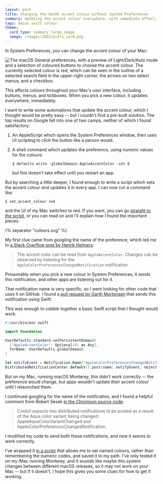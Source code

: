 ```yaml
---
layout: post
title: Changing the macOS accent colour without System Preferences
summary: Updating the accent colour everywhere, with immediate effect, using a script written in Swift.
tags: macos swift colour
theme:
  card_type: summary_large_image
  image: /images/2022/prefs_card.png
---
```


In System Preferences, you can change the accent colour of your Mac:

<img src="/images/2022/appearance_prefs_1x.png" srcset="/images/2022/appearance_prefs_1x.png 1x, /images/2022/appearance_prefs_2x.png 2x, /images/2022/appearance_prefs_3x.png 3x" alt="The macOS General preferences, with a preview of Light/Dark/Auto mode and a selection of coloured buttons to choose the accent colour. The currently selected colour is red, which can be seen in the outline of a selected search field in the upper-right corner, the arrows on two select menus, and a checkbox.">

This affects colours throughout your Mac's user interface, including buttons, menus, and tickboxes.
When you pick a new colour, it updates everywhere, immediately.

I want to write some automations that update the accent colour, which I thought would be pretty easy -- but I couldn't find a pre-built solution.
The top results on Google fell into one of two camps, neither of which I found satisfactory:

1.  An AppleScript which opens the System Preferences window, then uses UI scripting to click the button like a person would.
2.  A shell command which updates the preference, using numeric values for the colours:

    ```
    $ defaults write -globalDomain AppleAccentColor -int 0
    ```

    but this doesn't take effect until you restart an app.

But by searching a little deeper, I found enough to write a script which sets the accent colour *and* updates it in every app.
I can now run a command like:

```
$ set_accent_colour red
```

and the UI of my Mac switches to red.
If you want, you can go [straight to the script][the_script], or you can read on and I'll explain how I found the important pieces.

{% separator "colours.svg" %}

My first clue came from googling the name of the preference, which led me to [a Stack Overflow post by Henrik Helmers][so]:

> The accent color can be read from `AppleAccentColor`. Changes can be observed by listening for the `AppleColorPreferencesChangedNotification` notification.

Presumably when you pick a new colour in System Preferences, it sends this notification, and other apps are listening out for it.

That notification name is very specific, so I went looking for other code that uses it on GitHub.
I found a [pull request by Garth Mortensen][garth_pr] that sends this notification using Swift.

This was enough to cobble together a basic Swift script that I thought would work:

```swift
#!/usr/bin/env swift

import Foundation

UserDefaults.standard.setPersistentDomain(
  ["AppleAccentColor": Optional(0) as Any],
  forName: UserDefaults.globalDomain
)

let notifyEvent = Notification.Name("AppleColorPreferencesChangedNotification")
DistributedNotificationCenter.default().post(name: notifyEvent, object: nil)
```

But on my Mac, running macOS Monterey, this didn't work correctly -- the preference would change, but apps wouldn't update their accent colour until I relaunched them.

I continued googling for the name of the notification, and I found a helpful comment from Robert Sesek [in the Chromium source code][chromium]:

> CoreUI expects two distributed notifications to be posted as a result of
> the Aqua color variant being changed: AppleAquaColorVariantChanged and
> AppleColorPreferencesChangedNotification.

I modified my code to send both these notifications, and now it seems to work correctly.

I've wrapped it [in a script][the_script] that allows me to set named colours, rather than remembering the numeric codes, and saved it to my path.
I've only tested it on my iMac running Monterey, and it sounds like maybe this system changes between different macOS releases, so it may not work on your Mac -- but if it doesn't, I hope this gives you some clues for how to get it working.

[so]: https://stackoverflow.com/a/51695756/1558022
[garth_pr]: https://github.com/kentcdodds/dotfiles/pull/3
[chromium]: https://chromium.googlesource.com/chromium/src.git/+/62.0.3202.58/content/renderer/theme_helper_mac.mm#31

[the_script]: https://github.com/alexwlchan/pathscripts/blob/711d05a0cedf976f5ed19f8048961f4e096c7037/set_accent_colour
